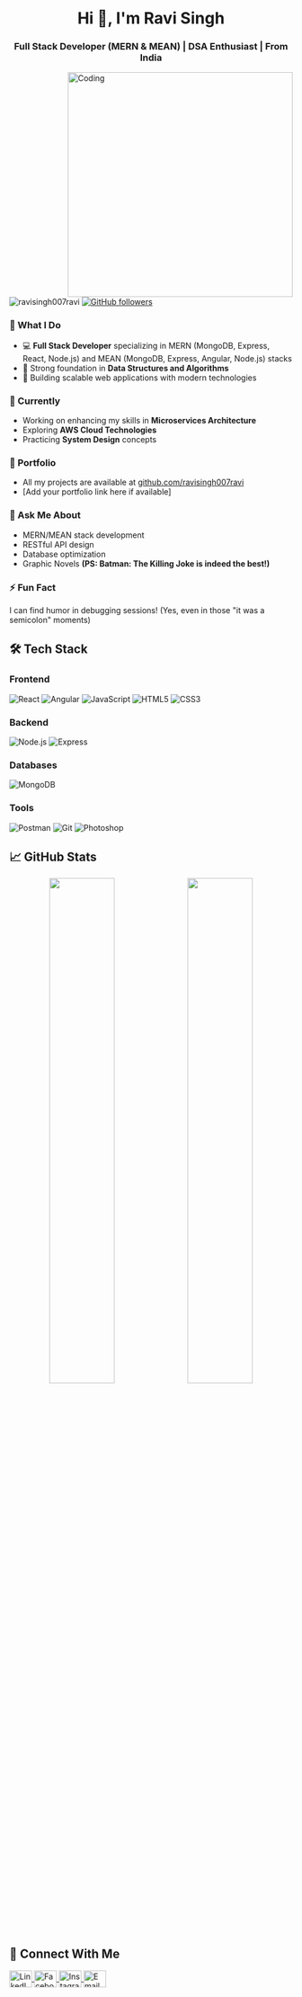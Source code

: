 <h1 align="center">Hi 👋, I'm Ravi Singh</h1>
<h3 align="center">Full Stack Developer (MERN & MEAN) | DSA Enthusiast | From India</h3>

<img align="right" alt="Coding" width="400" src="https://images.squarespace-cdn.com/content/v1/5769fc401b631bab1addb2ab/1541580611624-TE64QGKRJG8SWAIUS7NS/coding-freak.gif">

<p align="left"> 
  <img src="https://komarev.com/ghpvc/?username=ravisingh007ravi&label=Profile%20views&color=0e75b6&style=flat" alt="ravisingh007ravi" /> 
  <a href="https://github.com/ravisingh007ravi?tab=followers">
    <img alt="GitHub followers" src="https://img.shields.io/github/followers/ravisingh007ravi?color=green&logo=github">
  </a>
</p>

### 🔭 What I Do
- 💻 **Full Stack Developer** specializing in MERN (MongoDB, Express, React, Node.js) and MEAN (MongoDB, Express, Angular, Node.js) stacks
- 🧠 Strong foundation in **Data Structures and Algorithms**
- 🚀 Building scalable web applications with modern technologies

### 🌱 Currently
- Working on enhancing my skills in **Microservices Architecture**
- Exploring **AWS Cloud Technologies**
- Practicing **System Design** concepts

### 📂 Portfolio
- All my projects are available at [github.com/ravisingh007ravi](https://github.com/ravisingh007ravi)
- [Add your portfolio link here if available]

### 💬 Ask Me About
- MERN/MEAN stack development
- RESTful API design
- Database optimization
- Graphic Novels **(PS: Batman: The Killing Joke is indeed the best!)**

### ⚡ Fun Fact
I can find humor in debugging sessions! (Yes, even in those "it was a semicolon" moments)

## 🛠 Tech Stack

### Frontend
![React](https://img.shields.io/badge/-React-61DAFB?logo=react&logoColor=white)
![Angular](https://img.shields.io/badge/-Angular-DD0031?logo=angular&logoColor=white)
![JavaScript](https://img.shields.io/badge/-JavaScript-F7DF1E?logo=javascript&logoColor=black)
![HTML5](https://img.shields.io/badge/-HTML5-E34F26?logo=html5&logoColor=white)
![CSS3](https://img.shields.io/badge/-CSS3-1572B6?logo=css3&logoColor=white)

### Backend
![Node.js](https://img.shields.io/badge/-Node.js-339933?logo=node.js&logoColor=white)
![Express](https://img.shields.io/badge/-Express-000000?logo=express&logoColor=white)

### Databases
![MongoDB](https://img.shields.io/badge/-MongoDB-47A248?logo=mongodb&logoColor=white)

### Tools
![Postman](https://img.shields.io/badge/-Postman-FF6C37?logo=postman&logoColor=white)
![Git](https://img.shields.io/badge/-Git-F05032?logo=git&logoColor=white)
![Photoshop](https://img.shields.io/badge/-Photoshop-31A8FF?logo=adobe-photoshop&logoColor=white)

## 📈 GitHub Stats

<p align="center">
  <img width="48%" src="https://github-readme-stats.vercel.app/api?username=ravisingh007ravi&show_icons=true&theme=radical" />
  <img width="48%" src="https://github-readme-streak-stats.herokuapp.com/?user=ravisingh007ravi&theme=radical" />
</p>

## 🤝 Connect With Me

<p align="left">
  <a href="https://linkedin.com/in/ravi-singh-763378182" target="blank">
    <img align="center" src="https://raw.githubusercontent.com/rahuldkjain/github-profile-readme-generator/master/src/images/icons/Social/linked-in-alt.svg" alt="LinkedIn" height="30" width="40" />
  </a>
  <a href="https://www.facebook.com/profile.php?id=100007642129369" target="blank">
    <img align="center" src="https://raw.githubusercontent.com/rahuldkjain/github-profile-readme-generator/master/src/images/icons/Social/facebook.svg" alt="Facebook" height="30" width="40" />
  </a>
  <a href="https://www.instagram.com/ravi_singh_thakur_78/" target="blank">
    <img align="center" src="https://raw.githubusercontent.com/rahuldkjain/github-profile-readme-generator/master/src/images/icons/Social/instagram.svg" alt="Instagram" height="30" width="40" />
  </a>
  <a href="mailto:your-email@example.com">
    <img align="center" src="https://img.icons8.com/color/48/000000/gmail.png" alt="Email" height="30" width="40" />
  </a>
</p>
